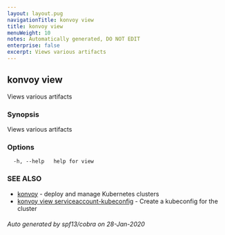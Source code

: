 ```yaml
---
layout: layout.pug
navigationTitle: konvoy view
title: konvoy view
menuWeight: 10
notes: Automatically generated, DO NOT EDIT
enterprise: false
excerpt: Views various artifacts
---
```


## konvoy view

Views various artifacts

### Synopsis

Views various artifacts

### Options

```
  -h, --help   help for view
```

### SEE ALSO

* [konvoy](../)	 - deploy and manage Kubernetes clusters
* [konvoy view serviceaccount-kubeconfig](./konvoy-view-serviceaccount-kubeconfig/)	 - Create a kubeconfig for the cluster

###### Auto generated by spf13/cobra on 28-Jan-2020
